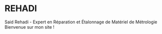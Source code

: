 # REHADI
Said Rehadi - Expert en Réparation et Étalonnage de Matériel de Métrologie Bienvenue sur mon site ! 
